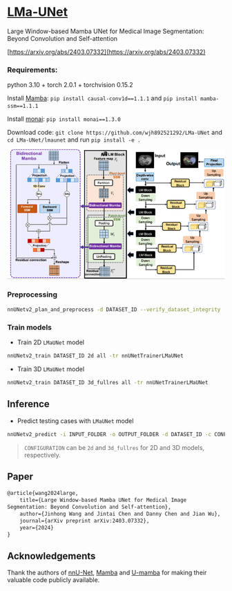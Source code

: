 # [LMa-UNet](https://arxiv.org/abs/2403.07332)

Large Window-based Mamba UNet for Medical Image Segmentation: Beyond Convolution and Self-attention

[https://arxiv.org/abs/2403.07332](https://arxiv.org/abs/2403.07332)

### Requirements: 

python 3.10 + torch 2.0.1 + torchvision 0.15.2 

Install [Mamba](https://github.com/state-spaces/mamba): `pip install causal-conv1d==1.1.1` and `pip install mamba-ssm==1.1.1`

Install [monai](https://github.com/Project-MONAI/MONAI): `pip install monai==1.3.0` 

Download code: `git clone https://github.com/wjh892521292/LMa-UNet` and `cd LMa-UNet/lmaunet` and run `pip install -e .`


![](imgs/overview2.png)

### Preprocessing

```bash
nnUNetv2_plan_and_preprocess -d DATASET_ID --verify_dataset_integrity
```

### Train models

- Train 2D `LMaUNet` model

```bash
nnUNetv2_train DATASET_ID 2d all -tr nnUNetTrainerLMaUNet
```




- Train 3D `LMaUNet` model

```bash
nnUNetv2_train DATASET_ID 3d_fullres all -tr nnUNetTrainerLMaUNet
```




## Inference

- Predict testing cases with `LMaUNet` model

```bash
nnUNetv2_predict -i INPUT_FOLDER -o OUTPUT_FOLDER -d DATASET_ID -c CONFIGURATION -f 'all' -tr nnUNetTrainerLMaUNet --disable_tta -npp 1
```

> `CONFIGURATION` can be `2d` and `3d_fullres` for 2D and 3D models, respectively.

## Paper

```
@article{wang2024large,
    title={Large Window-based Mamba UNet for Medical Image Segmentation: Beyond Convolution and Self-attention},
    author={Jinhong Wang and Jintai Chen and Danny Chen and Jian Wu},
    journal={arXiv preprint arXiv:2403.07332},
    year={2024}
}
```


## Acknowledgements

Thank the authors of [nnU-Net](https://github.com/MIC-DKFZ/nnUNet), [Mamba](https://github.com/state-spaces/mamba) and [U-mamba](https://github.com/bowang-lab/U-Mamba) for making their valuable code publicly available.

